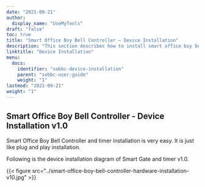 ```yaml
---
date: "2021-09-21"
author:
  display_name: "UseMyTools"
draft: "false"
toc: true
title: "Smart Office Boy Bell Controller – Device Installation"
description: "This section describes how to install smart office boy bell controller and timer."
linktitle: "Device Installation"
menu:
  docs:
    identifier: "sobbc-device-installation"
    parent: "sobbc-user-guide"
    weight: "1"
lastmod: "2021-09-21"
weight: "1"
---
```


## Smart Office Boy Bell Controller - Device Installation v1.0 ##

Smart Office Boy Bell Controller and timer installation is very easy. It is just like plug and play installation.

Following is the device installation diagram of Smart Gate and timer v1.0.

{{< figure src="../smart-office-boy-bell-controller-hardware-installation-v10.jpg" >}}
